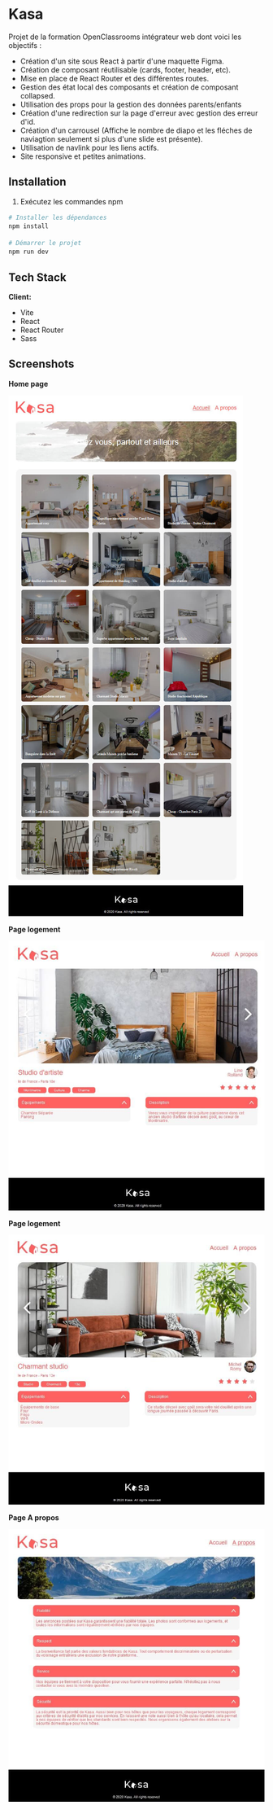 # Kasa

Projet de la formation OpenClassrooms intégrateur web dont voici les objectifs :

- Création d'un site sous React à partir d'une maquette Figma.
- Création de composant réutilisable (cards, footer, header, etc).
- Mise en place de React Router et des différentes routes.
- Gestion des état local des composants et création de composant collapsed.
- Utilisation des props pour la gestion des données parents/enfants
- Création d'une redirection sur la page d'erreur avec gestion des erreur d'id.
- Création d'un carrousel (Affiche le nombre de diapo et les fléches de naviagtion seulement si plus d'une slide est présente).
- Utilisation de navlink pour les liens actifs.
- Site responsive et petites animations.

## Installation

1. Exécutez les commandes npm

```bash
# Installer les dépendances
npm install

# Démarrer le projet
npm run dev

```

## Tech Stack

**Client:**

- Vite
- React
- React Router
- Sass

## Screenshots

**Home page**

![Kasa home page](https://github.com/Yelhie/Kasa/blob/master/screenshot/kasa_24121510.jpg)

**Page logement**

![Kasa page logement](https://github.com/Yelhie/Kasa/blob/master/screenshot/kasa_24121406.jpg)

**Page logement**

![Kasa page logement](https://github.com/Yelhie/Kasa/blob/master/screenshot/kasa_24121431.jpg)

**Page A propos**

![Kasa page a propos](https://github.com/Yelhie/Kasa/blob/master/screenshot/kasa_24121547.jpg)
